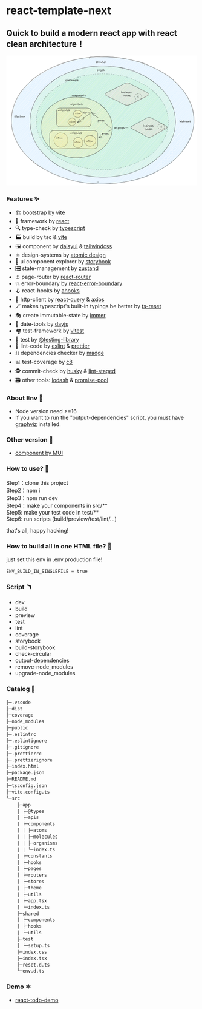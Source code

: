 # react-template-next

## Quick to build a modern react app with react clean architecture！

![react-clean-architecture](./architecture.png)

### Features ✨

- 🏗️ bootstrap by [vite](https://vitejs.dev/)
- 📸 framework by [react](https://beta.reactjs.org/)
- 🔍 type-check by [typescript](https://www.typescriptlang.org/)
- 🏭 build by tsc & [vite](https://github.com/vitejs/vite)
- 🖼️ component by [daisyui](https://daisyui.com/) & [tailwindcss](https://tailwindcss.com/)
- ⚛️ design-systems by [atomic design](https://atomicdesign.bradfrost.com/)
- 📔 ui component explorer by [storybook](https://storybook.js.org/)
- 🎛️ state-management by [zustand](https://zustand-demo.pmnd.rs/)
- ⚓ page-router by [react-router](https://reactrouter.com/)
- 💥 error-boundary by [react-error-boundary](https://github.com/bvaughn/react-error-boundary)
- 🪝 react-hooks by [ahooks](https://ahooks.js.org/)
- 📡 http-client by [react-query](https://tanstack.com/query/) & [axios](https://axios-http.com/)
- 🪄 makes typescript's built-in typings be better by [ts-reset](https://github.com/total-typescript/ts-reset)
- 🎭 create immutable-state by [immer](https://immerjs.github.io/immer/)
- 📅 date-tools by [dayjs](https://day.js.org/)
- 🏘️ test-framework by [vitest](https://vitest.dev/)
- 🐙 test by [@testing-library](https://testing-library.com/)
- 👀 lint-code by [eslint](https://eslint.org) & [prettier](https://prettier.io/)
- ⛓️ dependencies checker by [madge](https://github.com/pahen/madge)
- 📊 test-coverage by [c8](https://github.com/bcoe/c8)
- 🕵️ commit-check by [husky](https://typicode.github.io/husky/#/) & [lint-staged](https://github.com/okonet/lint-staged)
- 🗃️ other tools: [lodash](https://github.com/lodash/lodash) & [promise-pool](https://www.npmjs.com/package/@supercharge/promise-pool)

### About Env 🌌

- Node version need >=16
- If you want to run the "output-dependencies" script, you must have [graphviz](<(https://graphviz.gitlab.io/download/)>) installed.

### Other version 🔗

- [component by MUI](https://github.com/zpm683/react-template-next/tree/mui)

### How to use? 🤨

Step1：clone this project  
 Step2：npm i  
 Step3：npm run dev  
 Step4：make your components in src/\*\*  
 Step5: make your test code in test/\*\*  
 Step6: run scripts (build/preview/test/lint/...)

that's all, happy hacking!

### How to build all in one HTML file? 📜

just set this env in .env.production file!

```
ENV_BUILD_IN_SINGLEFILE = true
```

### Script 🪃

- dev
- build
- preview
- test
- lint
- coverage
- storybook
- build-storybook
- check-circular
- output-dependencies
- remove-node_modules
- upgrade-node_modules

### Catalog 📑

```txt
├─.vscode
├─dist
├─coverage
├─node_modules
├─public
├─.eslintrc
├─.eslintignore
├─.gitignore
├─.prettierrc
├─.prettierignore
├─index.html
├─package.json
├─README.md
├─tsconfig.json
├─vite.config.ts
└─src
    ├─app
    | ├─@types
    | ├─apis
    | ├─components
    | | ├─atoms
    | | ├─molecules
    | | ├─organisms
    | | └─index.ts
    | ├─constants
    | ├─hooks
    | ├─pages
    | ├─routers
    | ├─stores
    | ├─theme
    | ├─utils
    | ├─app.tsx
    | └─index.ts
    ├─shared
    | ├─components
    | ├─hooks
    | └─utils
    ├─test
    | └─setup.ts
    ├─index.css
    ├─index.tsx
    ├─reset.d.ts
    └─env.d.ts
```

### Demo ⚛️

- [react-todo-demo](https://github.com/zpm683/react-todo-demo)
